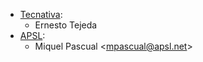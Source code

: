 - [Tecnativa](https://www.tecnativa.com):
  - Ernesto Tejeda
- [APSL](https://www.apsl.tech):
  - Miquel Pascual \<<mpascual@apsl.net>\>

